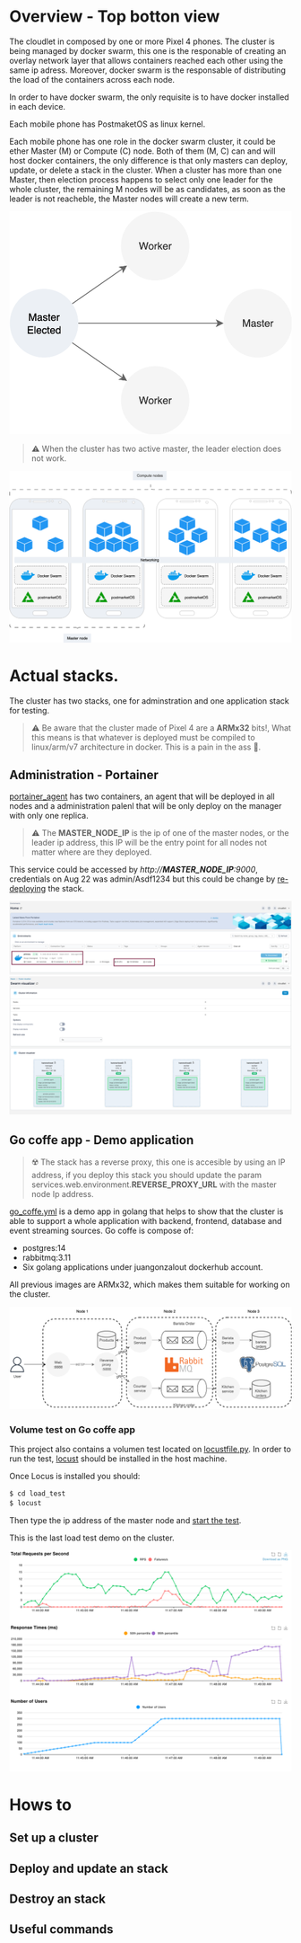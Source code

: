 # Overview - Top botton view

The cloudlet in composed by one or more Pixel 4 phones. The cluster is being managed by docker swarm, this one is the responable of creating an overlay network layer that allows containers reached each other using the same ip adress.  Moreover, docker swarm is the responsable of distributing the load of the containers across each node. 

In order to have docker swarm, the only requisite is to have docker installed in each device. 

Each mobile phone has PostmaketOS as linux kernel.

Each mobile phone has one role in the docker swarm cluster, it could be ether Master (M) or Compute (C) node. Both of them (M, C) can and will host docker containers, the only difference is that only masters can deploy, update, or delete a stack in the cluster. When a cluster has more than one Master, then election process happens to select only one leader for the whole cluster, the remaining M nodes will be as candidates, as soon as the leader is not reacheble, the Master nodes will create a new term.

![Master compute](img/master-node.png)

> :warning: When the cluster has two active master, the leader election does not work.

![Overview](img/overview.png)

# Actual stacks.

The cluster has two stacks, one for adminstration and one application stack for testing.

> ⚠️ Be aware that the cluster made of Pixel 4 are a **ARMx32** bits!, What this means is that whatever is deployed must be compiled to linux/arm/v7 architecture in docker. This is a pain in the ass 🫠.


## Administration - Portainer

[portainer_agent](stacks/portainer_agent.yml) has two containers, an agent that will be deployed in all nodes and a administration palenl that will be only deploy on the manager with only one replica.

> ⚠️ The **MASTER_NODE_IP** is the ip of one of the master nodes, or the leader ip address, this IP will be the entry point for all nodes not matter where are they deployed.

This service could be accessed by *http://**MASTER_NODE_IP**:9000*, credentials on Aug 22 was admin/Asdf1234 but this could be change by [re-deploying](#deploy-and-update-an-stack) the stack.

![Portainer](img/portainer.png)
![Portainer cluster](img/portainer_cluster.png)

## Go coffe app - Demo application

> ☢️ The stack has a reverse proxy, this one is accesible by using an IP address, if you deploy this stack you should update the param services.web.environment.**REVERSE_PROXY_URL** with the master node Ip address.

[go_coffe.yml](stacks/go_coffe.yml) is a demo app in golang that helps to show that the cluster is able to support a whole application with backend, frontend, database and event streaming sources. Go coffe is compose of:

* postgres:14 
* rabbitmq:3.11
* Six golang applications under juangonzalout dockerhub account.

All previous images are ARMx32, which makes them suitable for working on the cluster.

![Go coffe](img/go-coffe.png)

### Volume test on Go coffe app

This project also contains a volumen test located on [locustfile.py](load_test/locustfile.py). In order to run the test, [locust](https://docs.locust.io/en/stable/installation.html) should be installed in the host machine.

Once Locus is installed you should:

``` sh
$ cd load_test
$ locust
```

Then type the ip address of the master node and [start the test](https://docs.locust.io/en/stable/quickstart.html).


This is the last load test demo on the cluster.

![loadtest](img/loadtest.png)

# Hows to

## Set up a cluster

## Deploy and update an stack

## Destroy an stack

## Useful commands




